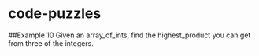 # code-puzzles
##Example 10
Given an array_of_ints, find the highest_product you can get from three of the integers.